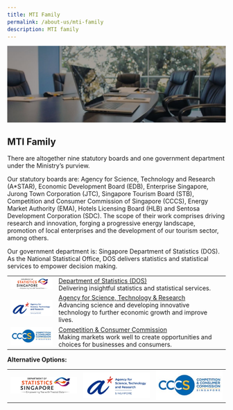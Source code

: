 ```yaml
---
title: MTI Family
permalink: /about-us/mti-family
description: MTI family
---
```

![MTI Family Banner](/images/About%20Us/MTI%20Family/MTIFamily%20_Banner.jpg)

## MTI Family

There are altogether nine statutory boards and one government department under the Ministry’s purview.  
  
Our statutory boards are: Agency for Science, Technology and Research (A\*STAR), Economic Development Board (EDB), Enterprise Singapore, Jurong Town Corporation (JTC), Singapore Tourism Board (STB), Competition and Consumer Commission of Singapore (CCCS), Energy Market Authority (EMA), Hotels Licensing Board (HLB) and Sentosa Development Corporation (SDC). The scope of their work comprises driving research and innovation, forging a progressive energy landscape, promotion of local enterprises and the development of our tourism sector, among others.   
  
Our government department is: Singapore Department of Statistics (DOS). As the National Statistical Office, DOS delivers statistics and statistical services to empower decision making.

|  | |
| -------- | -------- |
| <img src="/images/About%20Us/MTI%20Family/MTIFamily%20_DOSLogo.jpg" alt="DOS logo" style="width:200px;height=50px"> | [Department of Statistics (DOS)](https://www.singstat.gov.sg/)<br>Delivering insightful statistics and statistical services. |
| <img src="/images/About%20Us/MTI%20Family/MTIFamily%20_AStarLogo.jpg" alt="A-Star Logo" style="width:200px;height=50px"> | [Agency for Science, Technology & Research](http://www.a-star.edu.sg/)<br>Advancing science and developing innovative technology to further economic growth and improve lives. |
| <img src="/images/About%20Us/MTI%20Family/MTIFamily%20_CCCSLogo.jpg" alt="CCCS Logo" style="width:200px;height=50px"> | [Competition & Consumer Commission](http://www.cccs.gov.sg/)<br>Making markets work well to create opportunities and choices for businesses and consumers. |

**Alternative Options:**


|  |  |  |
| -------- | -------- | -------- |
| <a href="https://www.singstat.gov.sg/"> <img src="/images/About%20Us/MTI%20Family/MTIFamily%20_DOSLogo.jpg" alt="DOS logo" style="width:200px;height=50px" title="Delivering insightful statistics and statistical services."> </a> | <a href="http://www.a-star.edu.sg/"> <img src="/images/About%20Us/MTI%20Family/MTIFamily%20_AStarLogo.jpg" alt="A-Star Logo" style="width:200px;height=50px" title="Advancing science and developing innovative technology to further economic growth and improve lives."> </a>     | <a href="http://www.cccs.gov.sg/"><img src="/images/About%20Us/MTI%20Family/MTIFamily%20_CCCSLogo.jpg" alt="CCCS Logo" style="width:200px;height=50px" title="Making markets work well to create opportunities and choices for businesses and consumers."></a>     |

